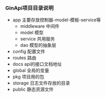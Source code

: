 ### GinApi项目目录说明

- app 主要存放控制器-model-模板-service等
    - middleware 中间件
    - model 模型
    - service 共用服务
    - dao 模型的抽象层
- config 配置文件
- routes 路由
- docs api的接口文档地址
- global 全局的变量
- pkg 项目用的包
- storage 日志文件存放的目录
- public 静态资源文件
